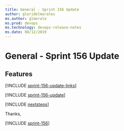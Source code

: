 ```yaml
---
title: General - Sprint 156 Update
author: gloridelmorales
ms.author: glmorale
ms.prod: devops
ms.technology: devops-release-notes
ms.date: 08/12/2019
---
```


# General - Sprint 156 Update

## Features

[!INCLUDE [sprint-156-update-links](../_shared/general/sprint-156-update-links.md)]

[!INCLUDE [sprint-156-update](../_shared/general/sprint-156-update.md)]

[!INCLUDE [nextsteps](../_shared/nextsteps.md)]

Thanks,

[!INCLUDE [sprint-156](../_shared/signer/sprint-156.md)]